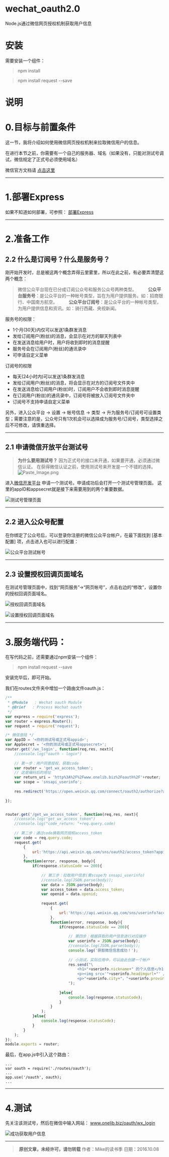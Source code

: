 # wechat_oauth2.0
Node.js通过微信网页授权机制获取用户信息

# 安装
需要安装一个组件：

> npm install

> npm install request --save


# 说明
# 0.目标与前置条件

这一节，我将介绍如何使用微信网页授权机制来拉取微信用户的信息。

在进行本节之前，你需要有一个自己的服务器、域名（如果没有，只能对测试号调试，微信规定了正式号必须使用域名）

微信官方文档请 [点击这里](http://mp.weixin.qq.com/wiki/17/c0f37d5704f0b64713d5d2c37b468d75.html)

---

# 1.部署Express
如果不知道如何部署，可参照： [部署Express](http://www.jianshu.com/p/941ea18069e2)

---

# 2.准备工作

## 2.2 什么是订阅号？什么是服务号？

刚开始开发时，总是被这两个概念弄得云里雾里，所以在此之前，有必要弄清楚这两个概念：

>微信公众平台现在已分成订阅公众号和服务公众号两种类型。 　　
**公众平台服务号**：是公众平台的一种帐号类型，旨在为用户提供服务。如：招商银行、中国南方航空。 　　
**公众平台订阅号**：是公众平台的一种帐号类型，为用户提供信息和资讯。如：骑行西藏、央视新闻。 　　

服务号的权限：
+ 1个月(30天)内仅可以发送1条群发消息
+ 发给订阅用户(粉丝)的消息，会显示在对方的聊天列表中
+ 在发送消息给用户时，用户将收到即时的消息提醒
+ 服务号会在订阅用户(粉丝)的通讯录中
+ 可申请自定义菜单

订阅号的权限
+ 每天(24小时内)可以发送1条群发消息
+ 发给订阅用户(粉丝)的消息，将会显示在对方的订阅号文件夹中
+ 在发送消息给订阅用户(粉丝)时，订阅用户不会收到即时消息提醒
+ 在订阅用户(粉丝)的通讯录中，订阅号将被放入订阅号文件夹中
+ 订阅号不支持申请自定义菜单

另外，进入公众平台 -> 设置 -> 帐号信息 -> 类型 -> 升为服务号/订阅号可设置类型；需要注意的是，公众号只有1次机会可以选择成为服务号/订阅号，类型选择之后不可修改，请慎重选择。

---

## 2.1 申请微信开放平台测试号

> **为什么要用测试号？**
因为正式号的接口未开通，如果要开通，必须通过微信认证。
在获得微信认证之前，使用测试号来开发是一个不错的选择。
![Paste_Image.png](http://upload-images.jianshu.io/upload_images/82327-4ddd8e702e497edc.png?imageMogr2/auto-orient/strip%7CimageView2/2/w/1240)

进入[微信开发平台](https://open.weixin.qq.com) 申请一个测试号。申请成功后会打开一个测试号管理页面。
这里的appID和appsecret就是接下来需要用到的两个重要数据。

![测试号管理页面](http://upload-images.jianshu.io/upload_images/82327-f38b430ad8eb3464.png?imageMogr2/auto-orient/strip%7CimageView2/2/w/1240)

---

## 2.2 进入公众号配置

在你绑定了公众号后，可以登录你注册的微信公众平台帐户，在最下面找到 [基本配置] 项，点击进入也可以进行配置：

![公众平台测试帐号](http://upload-images.jianshu.io/upload_images/82327-247cf82b83d0d1de.png?imageMogr2/auto-orient/strip%7CimageView2/2/w/1240)

---

## 2.3 设置授权回调页面域名

在测试号管理页面中，找到“网页服务”->“网页帐号”，点击右边的“修改”，设置你的授权回调页面域名。

![授权回调页面域名](http://upload-images.jianshu.io/upload_images/82327-95aaa31b9087558b.png?imageMogr2/auto-orient/strip%7CimageView2/2/w/1240)

![设置授权回调页面域名](http://upload-images.jianshu.io/upload_images/82327-f497277f8421ee2f.png?imageMogr2/auto-orient/strip%7CimageView2/2/w/1240)

---

# 3.服务端代码：

在写代码之前，还需要通过npm安装一个组件：

> npm install request --save

安装完毕后，即可开始。

我们在routes文件夹中增加一个路由文件oauth.js：

```javascript
/**
 * @Module   : Wechat oauth Module
 * @Brief	: Process Wechat oauth
 */
var express = require('express');
var router = express.Router();
var request = require('request');

/* 微信登陆 */
var AppID = '<你的测试号或正式号appid>';
var AppSecret = '<你的测试号或正式号appsecret>';
router.get('/wx_login', function(req,res, next){
	//console.log("oauth - login")
	
	// 第一步：用户同意授权，获取code
	var router = 'get_wx_access_token';
	// 这是编码后的地址
	var return_uri = 'http%3A%2F%2Fwww.onelib.biz%2Foauth%2F'+router;  
	var scope = 'snsapi_userinfo';
	
	res.redirect('https://open.weixin.qq.com/connect/oauth2/authorize?appid='+AppID+'&redirect_uri='+return_uri+'&response_type=code&scope='+scope+'&state=STATE#wechat_redirect');
	
});


router.get('/get_wx_access_token', function(req,res, next){
	//console.log("get_wx_access_token")
	//console.log("code_return: "+req.query.code)
	
	// 第二步：通过code换取网页授权access_token
	var code = req.query.code;
	request.get(
		{   
			url:'https://api.weixin.qq.com/sns/oauth2/access_token?appid='+AppID+'&secret='+AppSecret+'&code='+code+'&grant_type=authorization_code',
		},
		function(error, response, body){
			if(response.statusCode == 200){
				
				// 第三步：拉取用户信息(需scope为 snsapi_userinfo)
				//console.log(JSON.parse(body));
				var data = JSON.parse(body);
				var access_token = data.access_token;
				var openid = data.openid;
				
				request.get(
					{
						url:'https://api.weixin.qq.com/sns/userinfo?access_token='+access_token+'&openid='+openid+'&lang=zh_CN',
					},
					function(error, response, body){
						if(response.statusCode == 200){
							
							// 第四步：根据获取的用户信息进行对应操作
							var userinfo = JSON.parse(body);
							//console.log(JSON.parse(body));
							console.log('获取微信信息成功！');
							
							// 小测试，实际应用中，可以由此创建一个帐户
							res.send("\
								<h1>"+userinfo.nickname+" 的个人信息</h1>\
								<p><img src='"+userinfo.headimgurl+"' /></p>\
								<p>"+userinfo.city+"，"+userinfo.province+"，"+userinfo.country+"</p>\
							");
							
						}else{
							console.log(response.statusCode);
						}
					}
				);
			}else{
				console.log(response.statusCode);
			}
		}
	);
});
module.exports = router;
```

最后，在app.js中引入这个路由：

```
...
var oauth = require('./routes/oauth');
...
app.use('/oauth', oauth);
...
```

---

# 4.测试

先关注该测试号，然后在微信中输入网站： www.onelib.biz/oauth/wx_login

![成功获取用户信息](http://upload-images.jianshu.io/upload_images/82327-318930e1f1a9419f.png?imageMogr2/auto-orient/strip%7CimageView2/2/w/1240)

---

> **原创文章，未经许可，请勿转载**
> 作者：Mike的读书季
> 日期：2016.10.08
